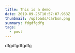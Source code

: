 ```yaml
---
title: This is a demo
date: 2019-09-25T10:57:07.963Z
thumbnail: /uploads/carbon.png
summary: fdgdfgdfg
tags:
  - post
---
```

dfgdfgdfgdfg
